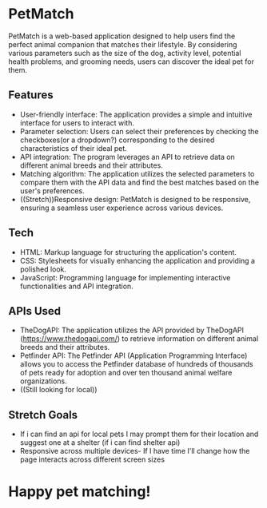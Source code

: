
# PetMatch
PetMatch is a web-based application designed to help users find the perfect animal companion that matches their lifestyle. By considering various parameters such as the size of the dog, activity level, potential health problems, and grooming needs, users can discover the ideal pet for them.

## Features
- User-friendly interface: The application provides a simple and intuitive interface for users to interact with.
- Parameter selection: Users can select their preferences by checking the checkboxes(or a dropdown?) corresponding to the desired characteristics of their ideal pet.
- API integration: The program leverages an API to retrieve data on different animal breeds and their attributes.
- Matching algorithm: The application utilizes the selected parameters to compare them with the API data and find the best matches based on the user's preferences.
- ((Stretch))Responsive design: PetMatch is designed to be responsive, ensuring a seamless user experience across various devices.

## Tech
- HTML: Markup language for structuring the application's content.
- CSS: Stylesheets for visually enhancing the application and providing a polished look.
- JavaScript: Programming language for implementing interactive functionalities and API integration.

## APIs Used
- TheDogAPI: The application utilizes the API provided by TheDogAPI (https://www.thedogapi.com/) to retrieve information on different animal breeds and their attributes.
- Petfinder API: The Petfinder API (Application Programming Interface) allows you to access the Petfinder database of hundreds of thousands of pets ready for adoption and over ten thousand animal welfare organizations. 
- ((Still looking for local))


## Stretch Goals
- If i can find an api for local pets I may prompt them for their location and suggest one at a shelter (if i can find shelter api)
- Responsive across multiple devices- If I have time I'll change how the page interacts across different screen sizes


# Happy pet matching!



<!--- created by Christopher Erb with formatting suggestions from chatGPT, verbiage from each different API  --->


